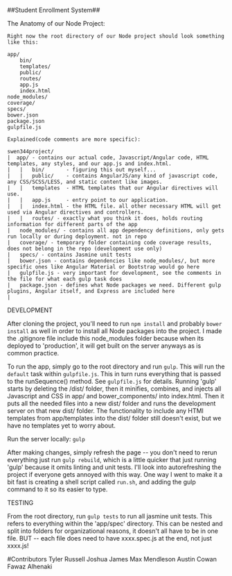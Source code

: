 ##Student Enrollment System##

The Anatomy of our Node Project:

    Right now the root directory of our Node project should look something like this:
    
    app/
        bin/
        templates/
        public/
        routes/
        app.js
        index.html
    node_modules/
    coverage/
    specs/
    bower.json
    package.json
    gulpfile.js

    Explained(code comments are more specific):

    swen344project/
    |  app/ - contains our actual code, Javascript/Angular code, HTML templates, any styles, and our app.js and index.html.
    |   |   bin/       - figuring this out myself...
    |   |   public/    - contains AngularJS/any kind of javascript code, any CSS/SCSS/LESS, and static content like images.
    |   |   templates  - HTML templates that our Angular directives will use.
    |   |   app.js     - entry point to our application.
    |   |   index.html - the HTML file. all other necessary HTML will get used via Angular directives and controllers.
    |   |   routes/ - exactly what you think it does, holds routing information for different parts of the app
    |   node_modules/ - contains all app dependency definitions, only gets run locally or during deployment. not in repo
    |   coverage/ - temporary folder containing code coverage results, does not belong in the repo (development use only)
    |   specs/ - contains Jasmine unit tests
    |   bower.json - contains dependencies like node_modules/, but more specific ones like Angular Material or Bootstrap would go here
    |   gulpfile.js - very important for development, see the comments in the file for what each gulp task does
    |   package.json - defines what Node packages we need. Different gulp plugins, Angular itself, and Express are included here
    |   
        
DEVELOPMENT

After cloning the project, you'll need to run `npm install` and probably `bower install` as well in order to install all Node packages into the project. I made the .gitignore file include this node_modules folder because when its deployed to 'production', it will get built on the server anyways as is common practice.

To run the app, simply go to the root directory and run `gulp`. This will run the `default` task within `gulpfile.js`. This in turn runs everything that is passed to the runSequence() method. See `gulpfile.js` for details. Running 'gulp' starts by deleting the /dist/ folder, then it minifies, combines, and injects all Javascript and CSS in app/ and bower_components/ into index.html. Then it puts all the needed files into a new dist/ folder and runs the development server on that new dist/ folder. The functionality to include any HTMl templates from app/templates into the dist/ folder still doesn't exist, but we have no templates yet to worry about.

Run the server locally: `gulp`

After making changes, simply refresh the page -- you don't need to rerun everything just run `gulp rebuild`, which is a little quicker that just running 'gulp' because it omits linting and unit tests. I'll look into autorefreshing the project if everyone gets annoyed with this way. One way I went to make it a bit fast is creating a shell script called `run.sh`, and adding the gulp command to it so its easier to type.


TESTING

From the root directory, run `gulp tests` to run all jasmine unit tests.  This refers to everything within the 'app/spec' directory. This can be nested and split into folders for organizational reasons, it doesn't all have to be in one file. BUT -- each file does need to have xxxx.spec.js at the end, not just xxxx.js!

#Contributors
Tyler Russell
Joshua James
Max Mendleson
Austin Cowan
Fawaz Alhenaki
